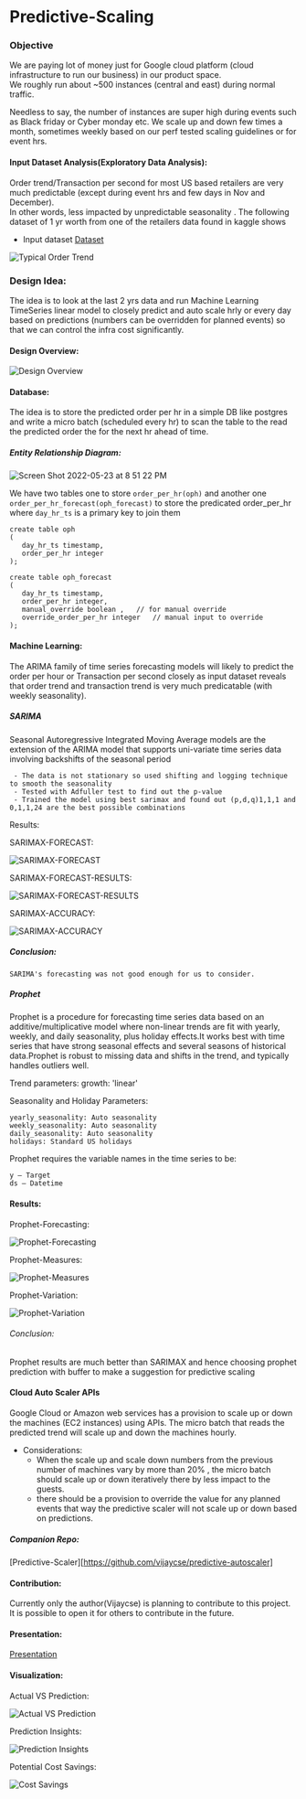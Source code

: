 # Predictive-Scaling

### Objective

We are paying lot of money just for Google cloud platform (cloud infrastructure to run our business) in our product space.  
We roughly run about ~500 instances (central and east) during normal traffic. 

Needless to say, the number of instances are super high during events such as Black friday or Cyber monday etc. 
We scale up and down few times a month, sometimes weekly based on our perf tested scaling guidelines or for event hrs.


#### Input Dataset Analysis(Exploratory Data Analysis):

Order trend/Transaction per second for most US based retailers are very much predictable (except during event hrs and few days in Nov and December).  
In other words, less impacted by unpredictable seasonality . The following dataset of 1 yr worth from one of the retailers data found in kaggle shows

  -  Input dataset [Dataset](https://www.kaggle.com/datasets/mkechinov/ecommerce-purchase-history-from-electronics-store)

![Typical Order Trend](https://github.com/vijaycse/predictive-scaling/blob/Dev/Order_Trend.png)


### Design Idea:

The idea is to look at the last 2 yrs data and run Machine Learning TimeSeries linear model to closely predict and auto scale hrly or every day 
based on predictions (numbers can be overridden for planned events) so that we can control the infra cost significantly. 


#### Design Overview:
  
![Design Overview](https://github.com/vijaycse/predictive-scaling/blob/main/Design_overview_3.png)



#### Database:

The idea is to store the predicted order per hr in a simple DB like postgres and write a micro batch (scheduled every hr) to scan the 
table to the read the predicted order the for the next hr ahead of time.

##### Entity Relationship Diagram:
 
![Screen Shot 2022-05-23 at 8 51 22 PM](https://user-images.githubusercontent.com/4589748/169932548-42a037bc-80d4-48b6-b207-bc2bb46acc1a.png)

We have two tables one to store `order_per_hr(oph)` and another one `order_per_hr_forecast(oph_forecast)` to store the predicated order_per_hr where `day_hr_ts` is a primary key to join them

```
create table oph
(
   day_hr_ts timestamp,
   order_per_hr integer
);

```

```
create table oph_forecast
(
   day_hr_ts timestamp,
   order_per_hr integer, 
   manual_override boolean ,   // for manual override
   override_order_per_hr integer   // manual input to override
);

```


#### Machine Learning:

 The ARIMA family of time series forecasting models will likely to predict the order per hour or Transaction per second closely as input dataset
 reveals that order trend and transaction trend is very much predicatable (with weekly seasonality).
 
 ##### SARIMA
   Seasonal Autoregressive Integrated Moving Average models are the extension of the ARIMA model 
   that supports uni-variate time series data involving backshifts of the seasonal period

     - The data is not stationary so used shifting and logging technique to smooth the seasonality
     - Tested with Adfuller test to find out the p-value
     - Trained the model using best sarimax and found out (p,d,q)1,1,1 and 0,1,1,24 are the best possible combinations
  
    
   
   Results:
     
   SARIMAX-FORECAST:
    
   ![SARIMAX-FORECAST](https://github.com/vijaycse/predictive-scaling/blob/main/images/SARIMAX_FORECAST_RESULTS.png)
   
   
   SARIMAX-FORECAST-RESULTS:
    
   ![SARIMAX-FORECAST-RESULTS](https://github.com/vijaycse/predictive-scaling/blob/main/images/SARIMAX_RESULTS.png)
   
   SARIMAX-ACCURACY:
   
   ![SARIMAX-ACCURACY](https://github.com/vijaycse/predictive-scaling/blob/main/images/SARIMAX_Accuracy.png)
   
    
 ##### Conclusion:
 
    SARIMA's forecasting was not good enough for us to consider.


##### Prophet
  Prophet is a procedure for forecasting time series data based on an additive/multiplicative model where non-linear trends are fit with yearly, weekly, and daily seasonality, plus holiday effects.It works best with time series that have strong seasonal effects and several seasons of historical data.Prophet is robust to missing data and shifts in the trend, and typically handles outliers well.

  Trend parameters:
    growth: 'linear' 
  
  Seasonality and Holiday Parameters:

    yearly_seasonality: Auto seasonality
    weekly_seasonality: Auto seasonality
    daily_seasonality: Auto seasonality
    holidays: Standard US holidays

  Prophet requires the variable names in the time series to be:
  
    y – Target
    ds – Datetime
    

  #### Results:

   Prophet-Forecasting:

   ![Prophet-Forecasting](https://github.com/vijaycse/predictive-scaling/blob/main/images/Prophet_results.png)
   
   
   Prophet-Measures:
   
   ![Prophet-Measures](https://github.com/vijaycse/predictive-scaling/blob/main/images/Prophet_measures.png)
   
   
   Prophet-Variation:
   
   ![Prophet-Variation](https://github.com/vijaycse/predictive-scaling/blob/main/images/Prophet_variation_results.png)
   
   
  
  ###### Conclusion:
  
   Prophet results are much better than SARIMAX and hence choosing prophet prediction with buffer to make a suggestion for predictive scaling



#### Cloud Auto Scaler APIs

 Google Cloud  or Amazon web services has a provision to scale up or down the machines (EC2 instances) using APIs. The micro batch that reads the 
 predicted trend will scale up and down the machines hourly.
 
   - Considerations:
        - When the scale up and scale down numbers from the previous number of machines vary by more than 20% , the micro batch should scale up or down iteratively there by less impact to the guests.
        - there should be a provision to override the value for any planned events that way the predictive scaler will not scale up or down based on predictions.

##### Companion Repo:

   [Predictive-Scaler][https://github.com/vijaycse/predictive-autoscaler]


#### Contribution:
 Currently only the author(Vijaycse) is planning to contribute to this project. It is possible to open it for others to contribute in the future.
 
#### Presentation:
 [Presentation](https://docs.google.com/presentation/d/1NQZ56vdSED6xQISN1o39OoY3Ud5eo83k3olHIZJETts/edit#slide=id.p1)

#### Visualization:

Actual VS Prediction:

![Actual VS Prediction](https://github.com/vijaycse/predictive-scaling/blob/main/images/ActualVsPrediction.png)

Prediction Insights:

![Prediction Insights](https://github.com/vijaycse/predictive-scaling/blob/main/images/prediction_insights.png)

Potential Cost Savings:

![Cost Savings](https://github.com/vijaycse/predictive-scaling/blob/main/images/Cost_Saving_Monthly.png)

